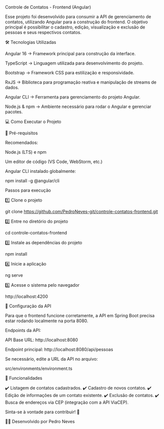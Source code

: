 Controle de Contatos - Frontend (Angular)

Esse projeto foi desenvolvido para consumir a API de gerenciamento de contatos, utilizando Angular para a construção do frontend. O objetivo principal é possibilitar o cadastro, edição, visualização e exclusão de pessoas e seus respectivos contatos.

🛠 Tecnologias Utilizadas

Angular 16 → Framework principal para construção da interface.

TypeScript → Linguagem utilizada para desenvolvimento do projeto.

Bootstrap → Framework CSS para estilização e responsividade.

RxJS → Biblioteca para programação reativa e manipulação de streams de dados.

Angular CLI → Ferramenta para gerenciamento do projeto Angular.

Node.js & npm → Ambiente necessário para rodar o Angular e gerenciar pacotes.

💻 Como Executar o Projeto

📌 Pré-requisitos

Recomendados:

Node.js (LTS) e npm

Um editor de código (VS Code, WebStorm, etc.)

Angular CLI instalado globalmente:

  npm install -g @angular/cli

Passos para execução

1️⃣ Clone o projeto

  git clone https://github.com/PedroNeves-git/controle-contatos-frontend.git

2️⃣ Entre no diretório do projeto

  cd controle-contatos-frontend

3️⃣ Instale as dependências do projeto

  npm install

4️⃣ Inicie a aplicação

  ng serve

5️⃣ Acesse o sistema pelo navegador

  http://localhost:4200

📌 Configuração da API

Para que o frontend funcione corretamente, a API em Spring Boot precisa estar rodando localmente na porta 8080.

Endpoints da API:

API Base URL: http://localhost:8080

Endpoint principal: http://localhost:8080/api/pessoas

Se necessário, edite a URL da API no arquivo:

src/environments/environment.ts

📌 Funcionalidades

✔️ Listagem de contatos cadastrados.
✔️ Cadastro de novos contatos.
✔️ Edição de informações de um contato existente.
✔️ Exclusão de contatos.
✔️ Busca de endereços via CEP (integração com a API ViaCEP).

Sinta-se à vontade para contribuir! 🚀

👨‍💻 Desenvolvido por Pedro Neves
